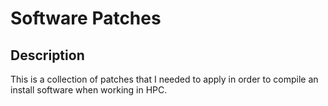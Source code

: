 # Software Patches
## Description
This is a collection of patches that I needed to apply in order to compile an
install software when working in HPC.
